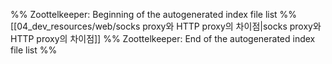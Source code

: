 %% Zoottelkeeper: Beginning of the autogenerated index file list  %%
 [[04_dev_resources/web/socks proxy와  HTTP proxy의 차이점|socks proxy와  HTTP proxy의 차이점]]
%% Zoottelkeeper: End of the autogenerated index file list  %%
